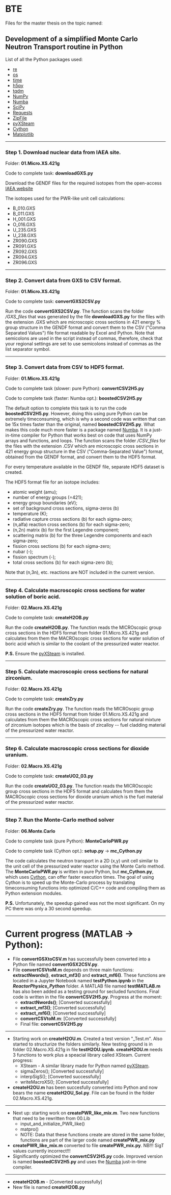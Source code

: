 # BTE
Files for the master thesis on the topic named:
## Development of a simplified Monte Carlo Neutron Transport routine in Python

List of all the Python packages used:
* [re](https://docs.python.org/3/library/re.html)
* [os](https://docs.python.org/3/library/os.html)
* [time](https://docs.python.org/3/library/time.html)
* [h5py](https://docs.h5py.org/en/stable/)
* [tqdm](https://github.com/tqdm/tqdm)
* [NumPy](https://numpy.org/)
* [Numba](https://numba.readthedocs.io/en/stable/)
* [SciPy](https://scipy.org/)
* [Requests](https://pypi.org/project/requests/)
* [ZipFile](https://docs.python.org/3/library/zipfile.html)
* [pyXSteam](https://github.com/drunsinn/pyXSteam)
* [Cython](https://cython.readthedocs.io/en/latest/)
* [Matplotlib](https://matplotlib.org/)

---
### Step 1. Download nuclear data from IAEA site.

Folder: **01.Micro.XS.421g**

Code to complete task: **downloadGXS.py**

Download the GENDF files for the required isotopes from the open-access 
[IAEA website](https://www-nds.iaea.org/ads/adsgendf.html)

The isotopes used for the PWR-like unit cell calculations:

* B_010.GXS
* B_011.GXS
* H_001.GXS
* O_016.GXS
* U_235.GXS
* U_238.GXS
* ZR090.GXS
* ZR091.GXS
* ZR092.GXS
* ZR094.GXS
* ZR096.GXS

---
### Step 2. Convert data from GXS to CSV format.

Folder: **01.Micro.XS.421g**

Code to complete task: **convertGXS2CSV.py**

Run the code **convertGXS2CSV.py**. The function scans the folder */GXS_files*
that was generated by the file **downloadGXS.py** for the files with the 
extension .GXS which are microscopic cross sections in 421 energy % group 
structure in the GENDF format and convert them to the CSV ("Comma Separated 
Values") file format readable by Excel and Python. Note that semicolons are 
used in the script instead of commas, therefore, check that your regional 
settings are set to use semicolons instead of commas as the list separator symbol.

---
### Step 3. Convert data from CSV to HDF5 format.

Folder: **01.Micro.XS.421g**

Code to complete task (slower: pure Python): **convertCSV2H5.py**

Code to complete task (faster: Numba opt.): **boostedCSV2H5.py**

The default option to complete this task is to run the code **boostedCSV2H5.py**. 
However, doing this using pure Python can be extremely timeconsuming, which is why
a second code was written that can be 15x times faster than the original, named
**boostedCSV2H5.py**. What makes this code much more faster is a package named
[Numba](https://numba.readthedocs.io/en/stable/). It is a just-in-time compiler for 
Python that works best on code that uses NumPy arrays and functions, and loops.
The function scans the folder */CSV_files* for the files with the extension .CSV 
which are microscopic cross sections in 421 energy group structure in the CSV 
("Comma-Separated Value") format, obtained from the GENDF format, and convert 
them to the HDF5 format.

For every temperature available in the GENDF file, separate HDF5 dataset is created.

The HDF5 format file for an isotope includes:
- atomic weight (amu);
- number of energy groups (=421);
- energy group boundaries (eV);
- set of background cross sections, sigma-zeros (b)
- temperature (K);
- radiative capture cross sections (b) for each sigma-zero;
- (n,alfa) reaction cross sections (b) for each sigma-zero;
- (n,2n) matrix (b) for the first Legendre component;
- scattering matrix (b) for the three Legendre components and each sigma-zero;
- fission cross sections (b) for each sigma-zero;
- nubar (-);
- fission spectrum (-);
- total cross sections (b) for each sigma-zero (b);

Note that (n,3n), etc. reactions are NOT included in the current version.

---
### Step 4. Calculate macroscopic cross sections for water solution of boric acid.

Folder: **02.Macro.XS.421g**

Code to complete task: **createH2OB.py**

Run the code **createH2OB.py**. The function reads the MICROscopic group cross 
sections in the HDF5 format from folder 01.Micro.XS.421g and calculates 
from them the MACROscopic cross sections for water solution of boric acid 
which is similar to the coolant of the pressurized water reactor.

**P.S.** Ensure the [pyXSteam](https://github.com/drunsinn/pyXSteam) is installed.

---
### Step 5. Calculate macroscopic cross sections for natural zirconium.

Folder: **02.Macro.XS.421g**

Code to complete task: **createZry.py**

Run the code **createZry.py**. The function reads the MICROsopic group cross 
sections in the HDF5 format from folder 01.Micro.XS.421g and calculates 
from them the MACROscopic cross sections for natural mixture of zirconium 
isotopes which is the basis of zircalloy -- fuel cladding material of the 
pressurized water reactor.

---
### Step 6. Calculate macroscopic cross sections for dioxide uranium.

Folder: **02.Macro.XS.421g**

Code to complete task: **createUO2_03.py**

Run the code **createUO2_03.py**. The function reads the MICROscopic group cross 
sections in the HDF5 format and calculates from them the MACROscopic cross 
sections for dioxide uranium which is the fuel material of the pressurized 
water reactor.

---
### Step 7. Run the Monte-Carlo method solver

Folder: **06.Monte.Carlo**

Code to complete task (pure Python): **MonteCarloPWR.py**

Code to complete task (Cython opt.): **setup.py** -> **mc_Cython.py**

The code calculates the neutron transport in a 2D (x,y) unit cell
similar to the unit cell of the pressurized water reactor using the Monte
Carlo method. The **MonteCarloPWR.py** is written in pure Python, but 
**mc_Cython.py**, which uses [Cython](https://cython.readthedocs.io/en/latest/), 
can offer faster execution times. The goal of using Cython is to speed up the 
Monte-Carlo process by translating timeconsuming functions into optimized 
C/C++ code and compiling them as Python extension modules. 

**P.S.** Unfortunately, the speedup gained was not the most significant. 
On my PC there was only a 30 second speedup.

---

# Current progress (MATLAB -> Python):
* File **convertGSXtoCSV.m** has successfully been converted into a Python file named **convertGSX2CSV.py**.
* File **convertCSVtoM.m** depends on three main functions: **extractNwords()**, **extract_mf3()** and **extract_mf6()**. These functions are located in a Jupyter Notebook named **testPython.ipynb** in the ***ReactorPhysics_Python*** folder. A MATLAB file named **testMATLAB.m** has also been added as a testing ground for secluded functions. Final code is written in the file **convertCSV2H5.py**. Progress at the moment:
  - **extractNwords()**;  [Converted successfully]
  - **extract_mf3()**;    [Converted successfully]
  - **extract_mf6()**;    [Converted successfully] 
  - **convertCSVtoM.m**:  [Converted successfully]
  * Final file: **convertCSV2H5.py**
---
* Starting work on **createH2OU.m**. Created a test version "_Test.m". Also started to structurize the folders similarly. New testing ground is in folder 02.Macro.XS.421g in file **testH2OU.ipynb**. **createH2OU.m** needs 3 functions to work plus a speacial library called XSteam. Current progress:
  - XSteam - A similar library made for Python named [pyXSteam](https://github.com/drunsinn/pyXSteam).
  - sigmaZeros();   [Converted successfully]
  - interpSigS();   [Converted successfully]
  - writeMacroXS(); [Converted successfully]
* **createH2OU.m** has been succesfully converted into Python and now bears the name **createH2OU_Sol.py**. File can be found in the folder 02.Macro.XS.421g.
---
* Next up: starting work on **createPWR_like_mix.m**. Two new functions that need to be rewritten from 00.Lib
  - input_and_initialize_PWR_like()
  - matpro()
  - NOTE: Data that these functions create are stored in the same folder, functions are part of the larger code named **createPWR_mix.py**
* **createPWR_like_mix.m** converted to file **createPWR_mix.py**. NB!!! SigT values currently incorrect!!!
* Significantly optimized the **convertCSV2H5.py** code. Improved version is named **boostedCSV2H5.py** and uses the [Numba](https://numba.readthedocs.io/en/stable/) just-in-time compiler. 
---
* **createH2OB.m** - [Converted successfully]
* New file is named **createH2OB.py**

